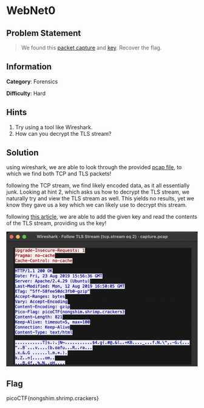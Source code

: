 # WebNet0

## Problem Statement

> We found this [packet capture](./capture.pcap) and [key](./picopico.key). Recover the flag.

## Information

**Category**: Forensics

**Difficulty**: Hard

## Hints

1. Try using a tool like Wireshark.
2. How can you decrypt the TLS stream?

## Solution

using wireshark, we are able to look through the provided [pcap file](./torrent.pcap), to which we 
find both TCP and TLS packets! 

following the TCP stream, we find likely encoded data, as it all essentially junk. Looking at hint 2, which asks us how to decrypt the TLS stream, we naturally try and view the TLS stream as well. This yields no results, yet we know they gave us a key which we can likely use to decrypt this stream.

following [this article](https://blog.didierstevens.com/2020/12/14/decrypting-tls-streams-with-wireshark-part-1/), we are able to add the given key and read the contents of the TLS stream, providing us the key!

![TLS-stream-key](./TLS-stream-key.png)

## Flag

picoCTF{nongshim.shrimp.crackers}
